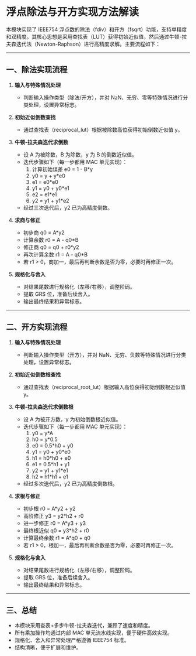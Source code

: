 # 浮点除法与开方实现方法解读

本模块实现了 IEEE754 浮点数的除法（fdiv）和开方（fsqrt）功能，支持单精度和双精度。其核心思想是采用查找表（LUT）获得初始近似值，然后通过牛顿-拉夫森迭代法（Newton-Raphson）进行高精度求解。主要流程如下：

---

## 一、除法实现流程

1. **输入与特殊情况处理**  
   - 判断输入操作类型（除法/开方），并对 NaN、无穷、零等特殊情况进行分类处理，设置异常标志。

2. **初始近似倒数查找**  
   - 通过查找表（reciprocal_lut）根据被除数高位获得初始倒数近似值 y。

3. **牛顿-拉夫森迭代求倒数**  
   - 设 A 为被除数，B 为除数，y 为 B 的倒数近似值。
   - 迭代步骤如下（每一步都用 MAC 单元实现）：
     1. 计算初始误差 e0 = 1 - B*y
     2. y0 = y + y*e0
     3. e1 = e0*e0
     4. y1 = y0 + y0*e1
     5. e2 = e1*e1
     6. y2 = y1 + y1*e2
   - 经过三次迭代后，y2 已为高精度倒数。

4. **求商与修正**  
   - 初步商 q0 = A*y2
   - 计算余数 r0 = A - q0*B
   - 修正商 q0 = q0 + r0*y2
   - 再次计算余数 r1 = A - q0*B
   - 若 r1 > 0，商加一，最后再判断余数是否为零，必要时再修正一次。

5. **规格化与舍入**  
   - 对结果尾数进行规格化（左移/右移），调整阶码。
   - 提取 GRS 位，准备后续舍入。
   - 输出最终结果和异常标志。

---

## 二、开方实现流程

1. **输入与特殊情况处理**  
   - 判断输入操作类型（开方），并对 NaN、无穷、负数等特殊情况进行分类处理，设置异常标志。

2. **初始近似倒数根查找**  
   - 通过查找表（reciprocal_root_lut）根据输入高位获得初始倒数根近似值 y。

3. **牛顿-拉夫森迭代求倒数根**  
   - 设 A 为被开方数，y 为初始倒数根近似值。
   - 迭代步骤如下（每一步都用 MAC 单元实现）：
     1. y0 = y*A
     2. h0 = y*0.5
     3. e0 = 0.5*h0 + y0
     4. y1 = y0 + y0*e0
     5. h1 = h0*h0 + e0
     6. e1 = 0.5*h1 + y1
     7. y2 = y1 + y1*e1
     8. h2 = h1*h1 + e1
   - 经过多次迭代后，y2 已为高精度倒数根。

4. **求根与修正**  
   - 初步根 r0 = A*y2 + y2
   - 高阶修正 y3 = y2*h2 + r0
   - 进一步修正 r0 = A*y3 + y3
   - 最终根近似 q0 = y3*h2 + r0
   - 计算最终余数 r1 = A*q0 + q0
   - 若 r1 > 0，根加一，最后再判断余数是否为零，必要时再修正一次。

5. **规格化与舍入**  
   - 对结果尾数进行规格化（左移/右移），调整阶码。
   - 提取 GRS 位，准备后续舍入。
   - 输出最终结果和异常标志。

---

## 三、总结

- 本模块采用查表+多步牛顿-拉夫森迭代，兼顾了速度和精度。
- 所有乘加操作均通过内部 MAC 单元流水线实现，便于硬件高效实现。
- 规格化、舍入和异常处理严格遵循 IEEE754 标准。
- 结构清晰，便于扩展和维护。


